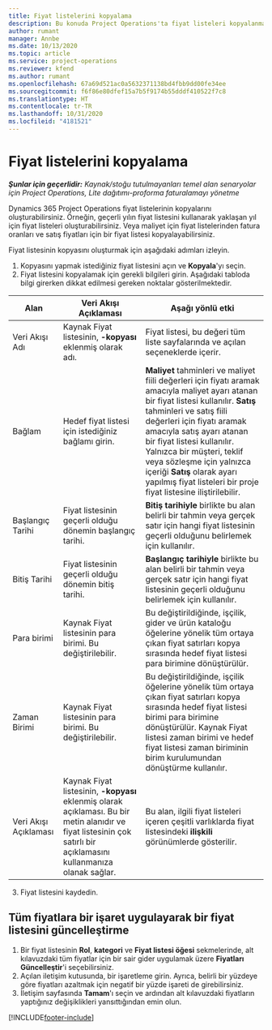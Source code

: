 ```yaml
---
title: Fiyat listelerini kopyalama
description: Bu konuda Project Operations'ta fiyat listeleri kopyalanması hakkında bilgi sağlanır.
author: rumant
manager: Annbe
ms.date: 10/13/2020
ms.topic: article
ms.service: project-operations
ms.reviewer: kfend
ms.author: rumant
ms.openlocfilehash: 67a69d521ac0a5632371138bd4fbb9dd00fe34ee
ms.sourcegitcommit: f6f86e80dfef15a7b5f9174b55dddf410522f7c8
ms.translationtype: HT
ms.contentlocale: tr-TR
ms.lasthandoff: 10/31/2020
ms.locfileid: "4181521"
---
```

# <a name="copy-price-lists"></a>Fiyat listelerini kopyalama

_**Şunlar için geçerlidir:** Kaynak/stoğu tutulmayanları temel alan senaryolar için Project Operations, Lite dağıtımı-proforma faturalamayı yönetme_

Dynamics 365 Project Operations fiyat listelerinin kopyalarını oluşturabilirsiniz. Örneğin, geçerli yılın fiyat listesini kullanarak yaklaşan yıl için fiyat listeleri oluşturabilirsiniz.  Veya maliyet için fiyat listelerinden fatura oranları ve satış fiyatları için bir fiyat listesi kopyalayabilirsiniz. 

Fiyat listesinin kopyasını oluşturmak için aşağıdaki adımları izleyin.

1. Kopyasını yapmak istediğiniz fiyat listesini açın ve **Kopyala**'yı seçin.
2. Fiyat listesini kopyalamak için gerekli bilgileri girin. Aşağıdaki tabloda bilgi girerken dikkat edilmesi gereken noktalar gösterilmektedir.

| Alan | Veri Akışı Açıklaması | Aşağı yönlü etki |
| --- | --- | --- |
| Veri Akışı Adı | Kaynak Fiyat listesinin, **-kopyası** eklenmiş olarak adı. | Fiyat listesi, bu değeri tüm liste sayfalarında ve açılan seçeneklerde içerir. |
| Bağlam | Hedef fiyat listesi için istediğiniz bağlamı girin. | **Maliyet** tahminleri ve maliyet fiili değerleri için fiyatı aramak amacıyla maliyet ayarı atanan bir fiyat listesi kullanılır. **Satış** tahminleri ve satış fiili değerleri için fiyatı aramak amacıyla satış ayarı atanan bir fiyat listesi kullanılır. Yalnızca bir müşteri, teklif veya sözleşme için yalnızca içeriği **Satış** olarak ayarı yapılmış fiyat listeleri bir proje fiyat listesine iliştirilebilir. |
| Başlangıç Tarihi | Fiyat listesinin geçerli olduğu dönemin başlangıç tarihi. | **Bitiş tarihiyle** birlikte bu alan belirli bir tahmin veya gerçek satır için hangi fiyat listesinin geçerli olduğunu belirlemek için kullanılır. |
| Bitiş Tarihi | Fiyat listesinin geçerli olduğu dönemin bitiş tarihi. | **Başlangıç tarihiyle** birlikte bu alan belirli bir tahmin veya gerçek satır için hangi fiyat listesinin geçerli olduğunu belirlemek için kullanılır. |
| Para birimi | Kaynak Fiyat listesinin para birimi. Bu değiştirilebilir. | Bu değiştirildiğinde, işçilik, gider ve ürün kataloğu öğelerine yönelik tüm ortaya çıkan fiyat satırları kopya sırasında hedef fiyat listesi para birimine dönüştürülür. |
| Zaman Birimi | Kaynak Fiyat listesinin para birimi. Bu değiştirilebilir. | Bu değiştirildiğinde, işçilik öğelerine yönelik tüm ortaya çıkan fiyat satırları kopya sırasında hedef fiyat listesi birimi para birimine dönüştürülür. Kaynak Fiyat listesi zaman birimi ve hedef fiyat listesi zaman biriminin birim kurulumundan dönüştürme kullanılır. |
| Veri Akışı Açıklaması | Kaynak Fiyat listesinin, **-kopyası** eklenmiş olarak açıklaması. Bu bir metin alanıdır ve fiyat listesinin çok satırlı bir açıklamasını kullanmanıza olanak sağlar. | Bu alan, ilgili fiyat listeleri içeren çeşitli varlıklarda fiyat listesindeki **ilişkili** görünümlerde gösterilir. |

3. Fiyat listesini kaydedin. 

## <a name="update-a-price-list-by-applying-a-mark-up-to-all-the-prices"></a>Tüm fiyatlara bir işaret uygulayarak bir fiyat listesini güncelleştirme

1. Bir fiyat listesinin **Rol**, **kategori** ve **Fiyat listesi öğesi** sekmelerinde, alt kılavuzdaki tüm fiyatlar için bir sair gider uygulamak üzere **Fiyatları Güncelleştir**'i seçebilirsiniz. 
2. Açılan iletişim kutusunda, bir işaretleme girin. Ayrıca, belirli bir yüzdeye göre fiyatları azaltmak için negatif bir yüzde işareti de girebilirsiniz. 
3. İletişim sayfasında **Tamam**'ı seçin ve ardından alt kılavuzdaki fiyatların yaptığınız değişiklikleri yansıttığından emin olun.


[!INCLUDE[footer-include](../includes/footer-banner.md)]